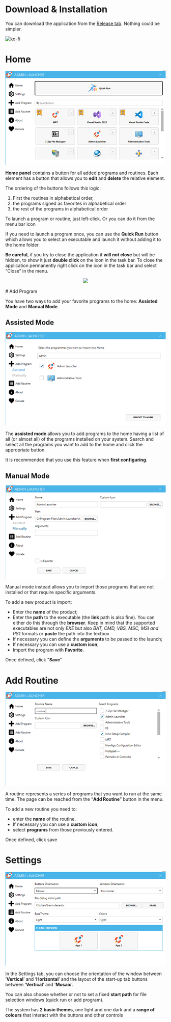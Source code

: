 # Download & Installation
You can download the application from the [Release tab](https://github.com/kdesantis/AdminLauncher/releases). Nothing could be simpler.

[![ko-fi](https://ko-fi.com/img/githubbutton_sm.svg)](https://ko-fi.com/Q5Q61561LT)
# Home
<p align="center">
    <img src="screenshot/Home.png"/>
</p>

**Home panel** contains a button for all added programs and routines. 
Each element has a button that allows you to **edit** and **delete** the relative element.

The ordering of the buttons follows this logic:
1. First the routines in alphabetical order,
2. the programs signed as favorites in alphabetical order
3. the rest of the programs in alphabetical order

To launch a program or routine, just left-click.
Or you can do it from the menu bar icon

If you need to launch a program once, you can use the **Quick Run** button which allows you to select an executable and launch it without adding it to the home folder.

**Be careful**, if you try to close the application it **will not close** but will be hidden, 
to show it just **double click** on the icon in the task bar. To close the application 
permanently right click on the icon in the task bar and select “Close” in the menu.

<p align="center">
    <img src="https://github.com/user-attachments/assets/7f49544e-a033-4f8c-bcd6-0ebbf5cdecc2"/>
</p>
# Add Program

You have two ways to add your favorite programs to the home: **Assisted Mode** and **Manual Mode**.

## Assisted Mode

<p align="center">
    <img src="screenshot/AssistedAdd.png"/>
</p>


The **assisted mode** allows you to add programs to the home having a list of all (or almost all) of the programs installed on your system.
Search and select all the programs you want to add to the home and click the appropriate button.

It is recommended that you use this feature when **first configuring**.

## Manual Mode

<p align="center">
    <img src="screenshot/ManuallyAdd.png"/>
</p>
Manual mode instead allows you to import those programs that are not installed or that require specific arguments.

To add a new product is import:
* Enter the **name** of the product;
* Enter the **path** to the executable (the **link** path is also fine). You can either do this through the **browser**. Keep in mind that the supported executables are not only *EXE* but also *BAT, CMD, VBS, MSC, MSI and PS1* formats
or **paste** the path into the textbox
* If necessary you can define the **arguments** to be passed to the launch;
* If necessary you can use a **custom icon**;
* Import the program with **Favorite**.

Once defined, click "**Save**"

# Add Routine

<p align="center">
    <img src="screenshot/AddRoutine.png"/>
</p>

A routine represents a series of programs that you want to run at the same time.
The page can be reached from the “**Add Routine**” button in the menu.

To add a new routine you need to:
* enter the **name** of the routine.
* If necessary you can use a **custom icon**;
* select **programs** from those previously entered.

Once defined, click save

# Settings

<p align="center">
    <img src="screenshot/Settings.png"/>
</p>

In the Settings tab, you can choose the orientation of the window between ‘**Vertical**’ and ‘**Horizontal**’ and the layout of the start-up tab buttons between ‘**Vertical**’ and ‘**Mosaic**’.

You can also choose whether or not to set a fixed **start path** for file selection windows (quick run or add program).

The system has **2 basic themes**, one light and one dark and a **range of colours** that interact with the buttons and other controls
